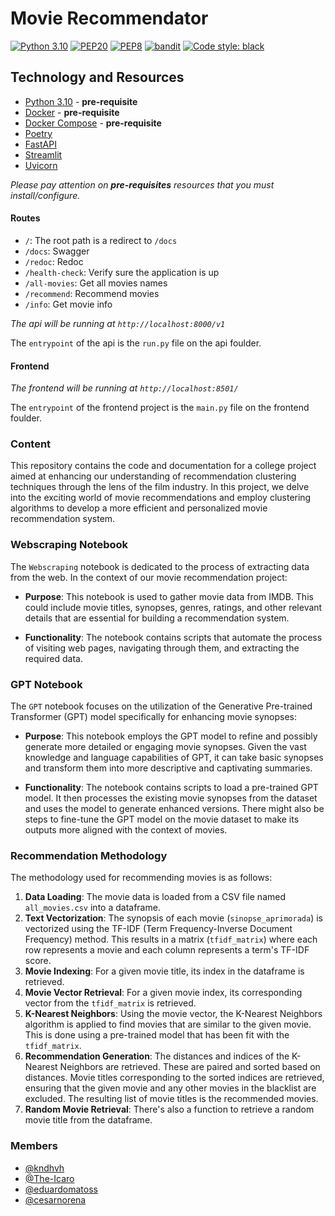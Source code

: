 # Movie Recommendator

[![Python 3.10](https://img.shields.io/badge/python-3.10-blue.svg)](https://www.python.org/downloads/release/python-31010/) 
[![PEP20](https://img.shields.io/badge/code%20style-pep20-red.svg)](https://www.python.org/dev/peps/pep-0020/) 
[![PEP8](https://img.shields.io/badge/code%20style-pep8-orange.svg)](https://www.python.org/dev/peps/pep-0008/) 
[![bandit](https://img.shields.io/badge/code%20style-bandit-green.svg)](https://github.com/PyCQA/bandit)
[![Code style: black](https://img.shields.io/badge/code%20style-black-000000.svg)](https://github.com/psf/black)

## Technology and Resources

- [Python 3.10](https://www.python.org/downloads/release/python-31010/) - **pre-requisite**
- [Docker](https://www.docker.com/get-started) - **pre-requisite**
- [Docker Compose](https://docs.docker.com/compose/) - **pre-requisite**
- [Poetry](https://python-poetry.org/)
- [FastAPI](https://github.com/tiangolo/fastapi)
- [Streamlit](https://docs.streamlit.io/)
- [Uvicorn](https://github.com/encode/uvicorn)

*Please pay attention on **pre-requisites** resources that you must install/configure.*

#### Routes

- `/`: The root path is a redirect to `/docs`
- `/docs`: Swagger
- `/redoc`: Redoc
- `/health-check`: Verify sure the application is up
- `/all-movies`: Get all movies names
- `/recommend`: Recommend movies
- `/info`: Get movie info

*The api will be running at `http://localhost:8000/v1`*

The `entrypoint` of the api is the `run.py` file on the api foulder.

#### Frontend

*The frontend will be running at `http://localhost:8501/`*

The `entrypoint` of the frontend project is the `main.py` file on the frontend foulder.

### Content

This repository contains the code and documentation for a college project aimed at enhancing our understanding of recommendation clustering techniques through the lens of the film industry. In this project, we delve into the exciting world of movie recommendations and employ clustering algorithms to develop a more efficient and personalized movie recommendation system.

### Webscraping Notebook

The `Webscraping` notebook is dedicated to the process of extracting data from the web. In the context of our movie recommendation project:

- **Purpose**: This notebook is used to gather movie data from IMDB. This could include movie titles, synopses, genres, ratings, and other relevant details that are essential for building a recommendation system.

- **Functionality**: The notebook contains scripts that automate the process of visiting web pages, navigating through them, and extracting the required data.

### GPT Notebook

The `GPT` notebook focuses on the utilization of the Generative Pre-trained Transformer (GPT) model specifically for enhancing movie synopses:

- **Purpose**: This notebook employs the GPT model to refine and possibly generate more detailed or engaging movie synopses. Given the vast knowledge and language capabilities of GPT, it can take basic synopses and transform them into more descriptive and captivating summaries.

- **Functionality**: The notebook contains scripts to load a pre-trained GPT model. It then processes the existing movie synopses from the dataset and uses the model to generate enhanced versions. There might also be steps to fine-tune the GPT model on the movie dataset to make its outputs more aligned with the context of movies.



### Recommendation Methodology

The methodology used for recommending movies is as follows:

1. **Data Loading**: The movie data is loaded from a CSV file named `all_movies.csv` into a dataframe.
2. **Text Vectorization**: The synopsis of each movie (`sinopse_aprimorada`) is vectorized using the TF-IDF (Term Frequency-Inverse Document Frequency) method. This results in a matrix (`tfidf_matrix`) where each row represents a movie and each column represents a term's TF-IDF score.
3. **Movie Indexing**: For a given movie title, its index in the dataframe is retrieved.
4. **Movie Vector Retrieval**: For a given movie index, its corresponding vector from the `tfidf_matrix` is retrieved.
5. **K-Nearest Neighbors**: Using the movie vector, the K-Nearest Neighbors algorithm is applied to find movies that are similar to the given movie. This is done using a pre-trained model that has been fit with the `tfidf_matrix`.
6. **Recommendation Generation**: The distances and indices of the K-Nearest Neighbors are retrieved. These are paired and sorted based on distances. Movie titles corresponding to the sorted indices are retrieved, ensuring that the given movie and any other movies in the blacklist are excluded. The resulting list of movie titles is the recommended movies.
7. **Random Movie Retrieval**: There's also a function to retrieve a random movie title from the dataframe.

### Members

* [@kndhvh](https://github.com/KndHvH)
* [@The-Icaro](https://github.com/The-Icaro)
* [@eduardomatoss](https://github.com/eduardomatoss)
* [@cesarnorena](https://github.com/cesarnorena)

